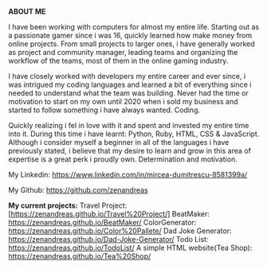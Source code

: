 **ABOUT ME**

I have been working with computers for almost my entire life. Starting out as a passionate gamer since i was 16, quickly learned how make money from online projects. From small projects to larger ones, i have generally worked as project and community manager, leading teams and organizing the workflow of the teams, most of them in the online gaming industry.

I have closely worked with developers my entire career and ever since, i was intrigued my coding languages and learned a bit of everything since i needed to understand what the team was building. Never had the time or motivation to start on my own until 2020 when i sold my business and started to follow something i have always wanted. Coding.

Quickly realizing i fel in love with it and spent and invested my entire time into it. During this time i have learnt: Python, Ruby, HTML, CSS & JavaScript. Although i consider myself a beginner in all of the languages i have previously stated, i believe that my desire to learn and grow in this area of expertise is a great perk i proudly own. Determination and motivation.

My Linkedin: https://www.linkedin.com/in/mircea-dumitrescu-8581399a/ 

My Github: https://github.com/zenandreas

**My current projects:**
Travel Project: [https://zenandreas.github.io/Travel%20Project/]
BeatMaker: https://zenandreas.github.io/BeatMaker/
ColorGenerator: https://zenandreas.github.io/Color%20Pallete/
Dad Joke Generator: https://zenandreas.github.io/Dad-Joke-Generator/
Todo List: https://zenandreas.github.io/TodoList/
A simple HTML website(Tea Shop): https://zenandreas.github.io/Tea%20Shop/
